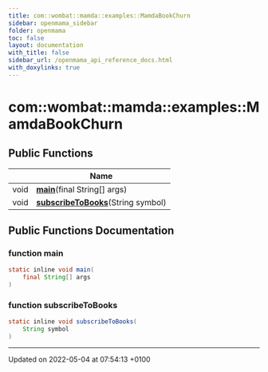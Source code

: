 ```yaml
---
title: com::wombat::mamda::examples::MamdaBookChurn
sidebar: openmama_sidebar
folder: openmama
toc: false
layout: documentation
with_title: false
sidebar_url: /openmama_api_reference_docs.html
with_doxylinks: true
---
```


# com::wombat::mamda::examples::MamdaBookChurn





## Public Functions

|                | Name           |
| -------------- | -------------- |
| void | **[main](classcom_1_1wombat_1_1mamda_1_1examples_1_1MamdaBookChurn.html#function-main)**(final String[] args) |
| void | **[subscribeToBooks](classcom_1_1wombat_1_1mamda_1_1examples_1_1MamdaBookChurn.html#function-subscribetobooks)**(String symbol) |

## Public Functions Documentation

### function main

```java
static inline void main(
    final String[] args
)
```


### function subscribeToBooks

```java
static inline void subscribeToBooks(
    String symbol
)
```


-------------------------------

Updated on 2022-05-04 at 07:54:13 +0100